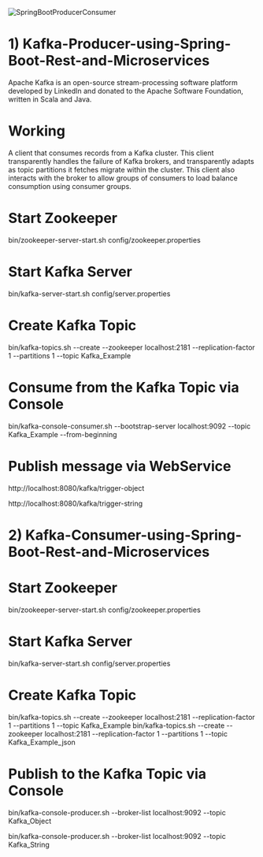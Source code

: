 
 ![SpringBootProducerConsumer](https://user-images.githubusercontent.com/93249038/215004921-8fabb442-c1ff-4ba8-a35e-ab2c918bbf22.jpg)

# 1) Kafka-Producer-using-Spring-Boot-Rest-and-Microservices
Apache Kafka is an open-source stream-processing software platform developed by LinkedIn and donated to the Apache Software Foundation, written in Scala and Java. 

# Working 
  
  A client that consumes records from a Kafka cluster. This client transparently handles the failure of Kafka brokers, and transparently adapts as topic partitions it fetches migrate within the cluster. This client also interacts with the broker to allow groups of consumers to load balance consumption using consumer groups.

 
# Start Zookeeper
 
bin/zookeeper-server-start.sh config/zookeeper.properties
 
# Start Kafka Server

bin/kafka-server-start.sh config/server.properties

# Create Kafka Topic

bin/kafka-topics.sh --create --zookeeper localhost:2181 --replication-factor 1 --partitions 1 --topic Kafka_Example

# Consume from the Kafka Topic via Console
bin/kafka-console-consumer.sh --bootstrap-server localhost:9092 --topic Kafka_Example --from-beginning

# Publish message via WebService

http://localhost:8080/kafka/trigger-object

http://localhost:8080/kafka/trigger-string

# 2) Kafka-Consumer-using-Spring-Boot-Rest-and-Microservices

# Start Zookeeper
bin/zookeeper-server-start.sh config/zookeeper.properties

# Start Kafka Server
bin/kafka-server-start.sh config/server.properties
 
# Create Kafka Topic
bin/kafka-topics.sh --create --zookeeper localhost:2181 --replication-factor 1 --partitions 1 --topic Kafka_Example
bin/kafka-topics.sh --create --zookeeper localhost:2181 --replication-factor 1 --partitions 1 --topic Kafka_Example_json

# Publish to the Kafka Topic via Console

bin/kafka-console-producer.sh --broker-list localhost:9092 --topic Kafka_Object

bin/kafka-console-producer.sh --broker-list localhost:9092 --topic Kafka_String
